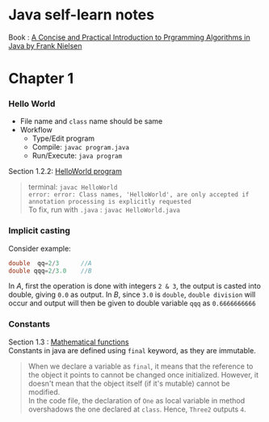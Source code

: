 # Java self-learn notes

Book : [A Concise and Practical Introduction to Prgramming Algorithms in Java by Frank Nielsen](https://www.amazon.in/Practical-Introduction-Programming-Algorithms-Undergraduate/dp/184882338X)

# Chapter 1
### Hello World
- File name and `class` name should be same
- Workflow
    - Type/Edit program
    - Compile: `javac program.java`
    - Run/Execute: `java program`

Section 1.2.2: [HelloWorld program](./java-files/HelloWorld.java)  
>    terminal: `javac HelloWorld`   
    ```error: error: Class names, 'HelloWorld', are only accepted if annotation processing is explicitly requested```  
    To fix, run with `.java` : `javac HelloWorld.java`

### Implicit casting
Consider example:
```java
double  qq=2/3      //A
double qqq=2/3.0    //B
```
In $A$, first the operation is done with integers `2 & 3`, the output is casted into double, giving `0.0` as output. In $B$, since `3.0` is `double`, `double division` will occur and output will then be given to double variable `qqq` as `0.6666666666`

### Constants
Section 1.3 : [Mathematical functions](./java-files/MathFunction.java)  
 Constants in java are defined using `final` keyword, as they are immutable.

>    When we declare a variable as `final`, it means that the reference to the object it points to cannot be changed once initialized. However, it doesn't mean that the object itself (if it's mutable) cannot be modified.  
In the code file, the declaration of `One` as local variable in method overshadows the one declared at `class`. Hence, `Three2` outputs `4`.

